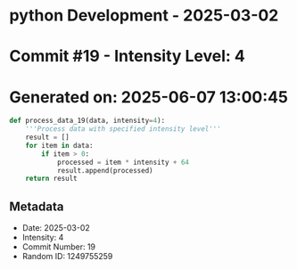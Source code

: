 ﻿# python Development - 2025-03-02
# Commit #19 - Intensity Level: 4
# Generated on: 2025-06-07 13:00:45
```python
def process_data_19(data, intensity=4):
    '''Process data with specified intensity level'''
    result = []
    for item in data:
        if item > 0:
            processed = item * intensity + 64
            result.append(processed)
    return result
```
## Metadata
- Date: 2025-03-02
- Intensity: 4
- Commit Number: 19
- Random ID: 1249755259
